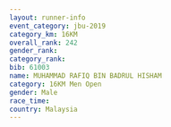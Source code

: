 ```yaml
---
layout: runner-info 
event_category: jbu-2019 
category_km: 16KM  
overall_rank: 242
gender_rank: 
category_rank: 
bib: 61003
name: MUHAMMAD RAFIQ BIN BADRUL HISHAM
category: 16KM Men Open
gender: Male
race_time: 
country: Malaysia
---
```


